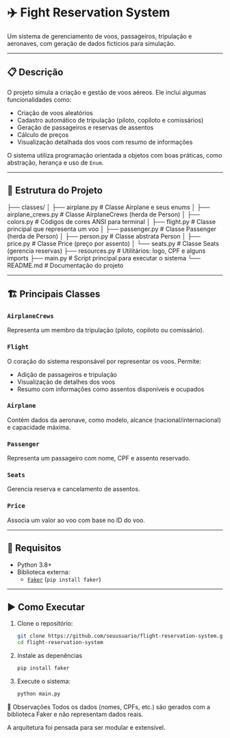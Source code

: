 # ✈️ Fight Reservation System

Um sistema de gerenciamento de voos, passageiros, tripulação e aeronaves, com geração de dados fictícios para simulação.

---

## 📋 Descrição

O projeto simula a criação e gestão de voos aéreos. Ele inclui algumas funcionalidades como:

- Criação de voos aleatórios
- Cadastro automático de tripulação (piloto, copiloto e comissários)
- Geração de passageiros e reservas de assentos
- Cálculo de preços
- Visualização detalhada dos voos com resumo de informações

O sistema utiliza programação orientada a objetos com boas práticas, como abstração, herança e uso de `Enum`.

---

## 📁 Estrutura do Projeto

├── classes/
│ ├── airplane.py # Classe Airplane e seus enums
│ ├── airplane_crews.py # Classe AirplaneCrews (herda de Person)
│ ├── colors.py # Códigos de cores ANSI para terminal
│ ├── flight.py # Classe principal que representa um voo
│ ├── passenger.py # Classe Passenger (herda de Person)
│ ├── person.py # Classe abstrata Person
│ ├── price.py # Classe Price (preço por assento)
│ └── seats.py # Classe Seats (gerencia reservas)
├── resources.py # Utilitários: logo, CPF e alguns imports
├── main.py # Script principal para executar o sistema
└── README.md # Documentação do projeto


---

## 🏗️ Principais Classes

### `AirplaneCrews`

Representa um membro da tripulação (piloto, copiloto ou comissário).

### `Flight`

O coração do sistema responsável por representar os voos. Permite:

- Adição de passageiros e tripulação
- Visualização de detalhes dos voos
- Resumo com informações como assentos disponíveis e ocupados

### `Airplane`

Contém dados da aeronave, como modelo, alcance (nacional/internacional) e capacidade máxima.

### `Passenger`

Representa um passageiro com nome, CPF e assento reservado.

### `Seats`

Gerencia reserva e cancelamento de assentos.

### `Price`

Associa um valor ao voo com base no ID do voo.

---

## 🔧 Requisitos

- Python 3.8+
- Biblioteca externa:
  - [`Faker`](https://faker.readthedocs.io/en/master/) (`pip install faker`)

---

## ▶️ Como Executar

1. Clone o repositório:

   ```bash
   git clone https://github.com/seuusuario/flight-reservation-system.git
   cd flight-reservation-system
2. Instale as depenências

   ```bash
   pip install faker
3. Execute o sistema:

   ```bash
   python main.py
   
📌 Observações
Todos os dados (nomes, CPFs, etc.) são gerados com a biblioteca Faker e não representam dados reais.

A arquitetura foi pensada para ser modular e extensível.
